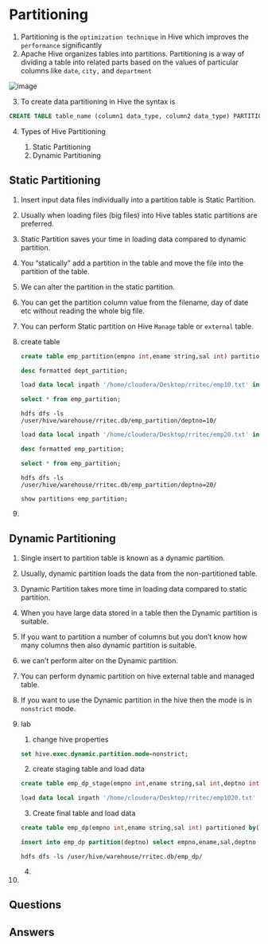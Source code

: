 # Partitioning

1. Partitioning is the `optimization technique` in Hive which improves the `performance` significantly
2. Apache Hive organizes tables into partitions. Partitioning is a way of dividing a table into related parts based on the values of particular columns like `date`, `city,` and `department`

![image](https://user-images.githubusercontent.com/20516321/216234868-7f22531c-1108-4cbd-9203-cc7f7e0ebf68.png)

3. To create data partitioning in Hive the syntax is
``` sql
CREATE TABLE table_name (column1 data_type, column2 data_type) PARTITIONED BY (partition1 data_type, partition2 data_type,….);
```

4. Types of Hive Partitioning

    1. Static Partitioning
    2. Dynamic Partitioning

## Static Partitioning

1. Insert input data files individually into a partition table is Static Partition.
2. Usually when loading files (big files) into Hive tables static partitions are preferred.
3. Static Partition saves your time in loading data compared to dynamic partition.
4. You “statically” add a partition in the table and move the file into the partition of the table.
5. We can alter the partition in the static partition.
6. You can get the partition column value from the filename, day of date etc without reading the whole big file.
7. You can perform Static partition on Hive `Manage` table or `external` table.
10. create table
    ``` sql
    create table emp_partition(empno int,ename string,sal int) partitioned by(deptno int) row format delimited fields terminated by '|' ;
    ```
    ``` sql
    desc formatted dept_partition;
    ```
    ``` sql
    load data local inpath '/home/cloudera/Desktop/rritec/emp10.txt' into table emp_partition partition(deptno=10);
    ```
    ``` sql
    select * from emp_partition;
    ```
    ``` linux
    hdfs dfs -ls /user/hive/warehouse/rritec.db/emp_partition/deptno=10/
    ```
    ``` sql
    load data local inpath '/home/cloudera/Desktop/rritec/emp20.txt' into table emp_partition partition(deptno=20);
    ```
    ``` sql
    desc formatted emp_partition;
    ```
    ``` sql
    select * from emp_partition;
    ```
    ``` linux
    hdfs dfs -ls /user/hive/warehouse/rritec.db/emp_partition/deptno=20/
    ```
    ``` linux
    show partitions emp_partition;
    ```
    
11. 
## Dynamic Partitioning

1. Single insert to partition table is known as a dynamic partition.
2. Usually, dynamic partition loads the data from the non-partitioned table.
3. Dynamic Partition takes more time in loading data compared to static partition.
4. When you have large data stored in a table then the Dynamic partition is suitable.
5. If you want to partition a number of columns but you don’t know how many columns then also dynamic partition is suitable.
6. we can’t perform alter on the Dynamic partition.
7. You can perform dynamic partition on hive external table and managed table.
8. If you want to use the Dynamic partition in the hive then the mode is in `nonstrict` mode.
9. lab
    1. change hive properties
    ``` sql
    set hive.exec.dynamic.partition.mode=nonstrict;
    ```
    2. create staging table and load data
    ``` sql
    create table emp_dp_stage(empno int,ename string,sal int,deptno int) row format delimited fields terminated by '|' ;
    ```
    ``` sql
    load data local inpath '/home/cloudera/Desktop/rritec/emp1020.txt' into table emp_dp_stage;
    ```
    
    
    3. Create final table and load data
    ``` sql
    create table emp_dp(empno int,ename string,sal int) partitioned by(deptno int) row format delimited fields terminated by '|' ;
    ```
    ``` sql
    insert into emp_dp partition(deptno) select empno,ename,sal,deptno from emp_dp_stage;
    ```
    ```linux
    hdfs dfs -ls /user/hive/warehouse/rritec.db/emp_dp/
    ```
    
    
    
    4. 
10.
## Questions
## Answers

